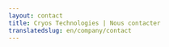 ```yaml
---
layout: contact
title: Cryos Technologies | Nous contacter
translatedslug: en/company/contact
---
```



